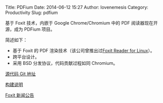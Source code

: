 Title: PDFium
Date: 2014-06-12 15:27
Author: lovenemesis
Category: Productivity
Slug: pdfium

基于 Foxit 技术，内嵌于 Google Chrome/Chromium 中的 PDF
阅读器现在开源，成为 PDFium 项目。

简述如下：

-   基于 Foxit 的 PDF 渲染技术（该公司曾推出过[Foxit Reader for
    Linux](https://linuxtoy.org/archives/review-unmaintained-proprietary-software-on-linux.html)）。
-   跨平台设计。
-   采用 BSD 分发协议，代码贡献过程如同 Chromium。

[源代码 Git 地址](https://pdfium.googlesource.com/)

[构建说明](https://code.google.com/p/pdfium/wiki/Build)

[Foxit 新闻公告](http://www.foxitsoftware.com/blog/?p=641)
